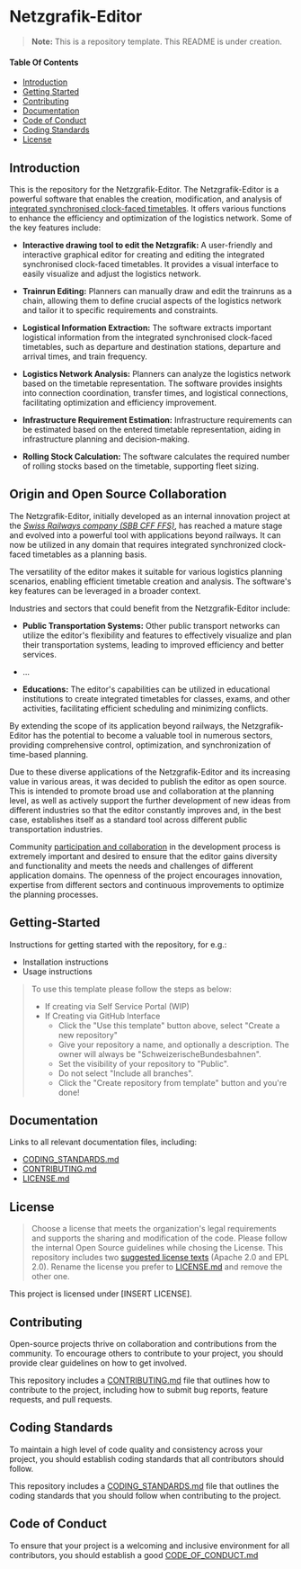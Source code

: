 # Netzgrafik-Editor  

> **Note:** This is a repository template. This README is under creation.
 
#### Table Of Contents

- [Introduction](#Introduction)
- [Getting Started](#Getting-Started)
- [Contributing](#Contributing)
- [Documentation](#Documentation)
- [Code of Conduct](#code-of-conduct)
- [Coding Standards](#coding-standards)
- [License](#License)

<a id="Introduction"></a>

## Introduction

This is the repository for the Netzgrafik-Editor. The Netzgrafik-Editor is a powerful software that enables the creation, modification, and analysis of [integrated synchronised clock-faced timetables](https://en.wikipedia.org/wiki/Clock-face_scheduling).
It offers various functions to enhance the efficiency and optimization of the logistics network. Some of the key features include:

- **Interactive drawing tool to edit the Netzgrafik:** A user-friendly and interactive graphical editor for creating and editing the
  integrated synchronised clock-faced timetables. It provides a visual interface to easily visualize and adjust the logistics network.

- **Trainrun Editing:** Planners can manually draw and edit the trainruns as a chain, allowing them to define crucial aspects of the logistics network and tailor it
  to specific requirements and constraints.

- **Logistical Information Extraction:** The software extracts important logistical information from the integrated synchronised clock-faced timetables,
  such as departure and destination stations, departure and arrival times, and train frequency.

- **Logistics Network Analysis:** Planners can analyze the logistics network based on the timetable representation.
  The software provides insights into connection coordination, transfer times, and logistical connections, facilitating optimization and efficiency improvement.

- **Infrastructure Requirement Estimation:** Infrastructure requirements can be estimated based on the entered timetable representation,
  aiding in infrastructure planning and decision-making.

- **Rolling Stock Calculation:** The software calculates the required number of rolling stocks based on the timetable,
  supporting fleet sizing.

## Origin and Open Source Collaboration
The Netzgrafik-Editor, initially developed as an internal innovation project at the *[Swiss Railways company (SBB CFF FFS)](https://www.sbb.ch)*,
has reached a mature stage and evolved into a powerful tool with applications beyond railways.
It can now be utilized in any domain that requires integrated synchronized clock-faced timetables as a planning basis.

The versatility of the editor makes it suitable for various logistics planning scenarios, enabling efficient timetable creation and analysis.
The software's key features can be leveraged in a broader context.

Industries and sectors that could benefit from the Netzgrafik-Editor include:
- **Public Transportation Systems:** Other public transport networks can utilize the editor's flexibility and features to effectively
  visualize and plan their transportation systems, leading to improved efficiency and better services.

- ...

- **Educations:** The editor's capabilities can be utilized in educational institutions to create integrated timetables for classes,
  exams, and other activities, facilitating efficient scheduling and minimizing conflicts.

By extending the scope of its application beyond railways, the Netzgrafik-Editor has the potential to become a valuable tool in numerous sectors,
providing comprehensive control, optimization, and synchronization of time-based planning.

Due to these diverse applications of the Netzgrafik-Editor and its increasing value in various areas,
it was decided to publish the editor as open source. This is intended to promote broad use and collaboration at the planning level,
as well as actively support the further development of new ideas from different industries so that the editor constantly improves and,
in the best case, establishes itself as a standard tool across different public transportation industries.

Community [participation and collaboration](https://github.com/SchweizerischeBundesbahnen/netzgrafik-editor-frontend/blob/1-initial-opensource-template-guidelines-issue-1/CONTRIBUTING.md) 
in the development process is extremely important and desired to ensure that the editor gains diversity
and functionality and meets the needs and challenges of different application domains.
The openness of the project encourages innovation, expertise from different sectors and continuous improvements to optimize the
planning processes.

<a id="Getting-Started"></a>

## Getting-Started

Instructions for getting started with the repository, for e.g.:

- Installation instructions
- Usage instructions

> To use this template please follow the steps as below:
>
> - If creating via Self Service Portal (WIP)
> - If Creating via GitHub Interface
>   - Click the "Use this template" button above, select "Create a new repository"
>   - Give your repository a name, and optionally a description. The owner will always be "SchweizerischeBundesbahnen".
>   - Set the visibility of your repository to "Public".
>   - Do not select "Include all branches".
>   - Click the "Create repository from template" button and you're done!

<a id="Documentation"></a>

## Documentation

Links to all relevant documentation files, including:

- [CODING_STANDARDS.md](CODING_STANDARDS.md)
- [CONTRIBUTING.md](CONTRIBUTING.md)
- [LICENSE.md](LICENSE.md)

<a id="License"></a>

## License

> Choose a license that meets the organization's legal requirements and supports the sharing and modification of the code.
> Please follow the internal Open Source guidelines while chosing the License.
> This repository includes two [suggested license texts](./suggested_licenses) (Apache 2.0 and EPL 2.0). Rename the license you prefer to [LICENSE.md](LICENSE.md) and remove the other one.

This project is licensed under [INSERT LICENSE].

<a id="Contributing"></a>

## Contributing

Open-source projects thrive on collaboration and contributions from the community. To encourage others to contribute to your project, you should provide clear guidelines on how to get involved.

This repository includes a [CONTRIBUTING.md](CONTRIBUTING.md) file that outlines how to contribute to the project, including how to submit bug reports, feature requests, and pull requests.

<a id="coding-standards"></a>

## Coding Standards

To maintain a high level of code quality and consistency across your project, you should establish coding standards that all contributors should follow.

This repository includes a [CODING_STANDARDS.md](CODING_STANDARDS.md) file that outlines the coding standards that you should follow when contributing to the project.

<a id="code-of-conduct"></a>

## Code of Conduct

To ensure that your project is a welcoming and inclusive environment for all contributors, you should establish a good [CODE_OF_CONDUCT.md](CODE_OF_CONDUCT.md)

